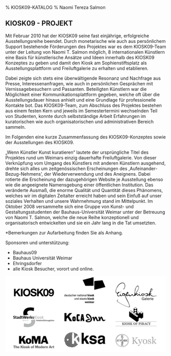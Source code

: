 % KIOSK09-KATALOG
% Naomi Tereza Salmon

## KIOSK09 - PROJEKT

Mit Februar 2010 hat der KIOSK09 seine fast einjährige, erfolgreiche Ausstellungsreihe beendet. Durch monetarische wie auch aus persönlichem Support bestehende Förderungen des Projektes war es dem KIOSK09-Team
unter der Leitung von Naomi T. Salmon möglich, 8 internationalen Künstlern eine Basis für künstlerische Ansätze und Ideen innerhalb des KIOSK09 Konzeptes zu geben und damit den Kiosk am Sophienstiftsplatz als Ausstellungsplattform und Freiluftgalerie zu erhalten und etablieren.

Dabei zeigte sich stets eine überwältigende Resonanz und Nachfrage aus Presse, Interessenanfragen, wie auch in persönlichen Gesprächen mit Vernissagebesuchern und Passanten. Beteiligten Künstlern war die Möglichkeit einer Kommunikationsplattform gegeben, welche oft über die Ausstellungsdauer hinaus anhielt und eine Grundlage für professionelle Kontakte bot.
Das KIOSK09-Team, zum Abschluss des Projektes bestehen aus einem festen Kern und jeweils im Semestertermini wechselnden Teil von Studenten, konnte durch selbstständige Arbeit Erfahrungen im kuratorischen wie auch organisatorischen und administrativen Bereich sammeln.

Im Folgenden eine kurze Zusammenfassung des KIOSK09-Konzeptes sowie der Ausstellungen des KIOSK09.

„Wenn Künstler Kunst kuratieren“ lautete der ursprüngliche Titel des Projektes rund um Weimars einzig dauerhafte Freiluftgalerie. Von dieser Verknüpfung vom Umgang des Künstlers mit anderen Künstlern ausgehend, drehte sich alles um zeitgenössischen Erscheinungen des ,Aufeinander-Bezug-Nehmens’, der Wiederverwendung und des Aneignens. Dabei rotierte die Erscheinung der dazugehörigen Website je Ausstellung ebenso wie die angeeignete Namensgebung einer öffentlichen Institution.
Das veränderte Ausmaß, die enorme Qualität und Quantität dieses Phänomens, welches wir im digitalen Zeitalter erreicht haben und sein Einfuß auf unser soziales Verhalten und unsere Wahrnehmung stand im Mittelpunkt.
Im Oktober 2008 versammelte sich eine Gruppe von Kunst- und Gestaltungsstudenten der Bauhaus-Universität Weimar unter der Betreuung von Naomi T. Salmon, welche die neue Reihe konzeptionell und organisatorisch entwickelten und sie ein Jahr lang in die Tat umsetzten.

*Bemerkungen zur Aufarbeitung finden Sie als Anhang.


Sponsoren und unterstützung:

- Bauhaus09
- Bauhaus Universität Weimar
- Ehringsdorfer 
- alle Kiosk Besucher, vorort und online.


![Kiosk-Konferenz](images/k09.0Kioskkonferenz-cover.png)

